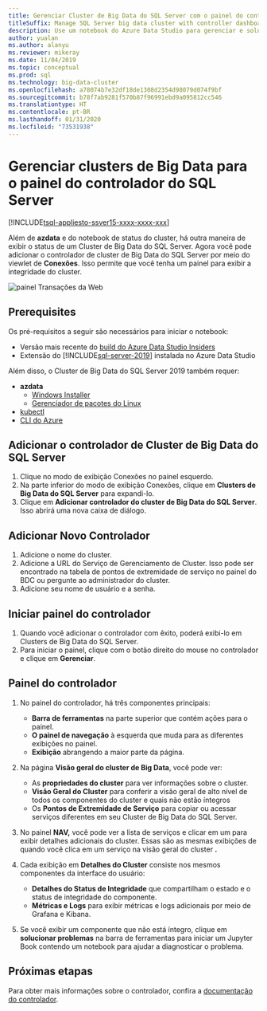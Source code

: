 ```yaml
---
title: Gerenciar Cluster de Big Data do SQL Server com o painel do controlador
titleSuffix: Manage SQL Server big data cluster with controller dashboard
description: Use um notebook do Azure Data Studio para gerenciar e solucionar problemas de um cluster de Big Data.
author: yualan
ms.author: alanyu
ms.reviewer: mikeray
ms.date: 11/04/2019
ms.topic: conceptual
ms.prod: sql
ms.technology: big-data-cluster
ms.openlocfilehash: a78074b7e32df18de1308d2354d98079d074f9bf
ms.sourcegitcommit: b78f7ab9281f570b87f96991ebd9a095812cc546
ms.translationtype: HT
ms.contentlocale: pt-BR
ms.lasthandoff: 01/31/2020
ms.locfileid: "73531938"
---
```

# <a name="manage-big-data-clusters-for-sql-server-controller-dashboard"></a>Gerenciar clusters de Big Data para o painel do controlador do SQL Server

[!INCLUDE[tsql-appliesto-ssver15-xxxx-xxxx-xxx](../includes/tsql-appliesto-ssver15-xxxx-xxxx-xxx.md)]

Além de **azdata** e do notebook de status do cluster, há outra maneira de exibir o status de um Cluster de Big Data do SQL Server. Agora você pode adicionar o controlador de cluster de Big Data do SQL Server por meio do viewlet de **Conexões**. Isso permite que você tenha um painel para exibir a integridade do cluster.

![painel Transações da Web](media/manage-with-controller-dashboard/controller-dashboard.png)
## <a name="prerequisites"></a>Prerequisites

Os pré-requisitos a seguir são necessários para iniciar o notebook:

* Versão mais recente do [build do Azure Data Studio Insiders](https://docs.microsoft.com/sql/big-data-cluster/deploy-big-data-tools?view=sqlallproducts-download-and-install-azure-data-studio-sql-server-2019-release-candidate-rc)
* Extensão do [!INCLUDE[sql-server-2019](../includes/sssqlv15-md.md)] instalada no Azure Data Studio

Além disso, o Cluster de Big Data do SQL Server 2019 também requer:

* **azdata**
    - [Windows Installer](deploy-install-azdata-installer.md)
    - [Gerenciador de pacotes do Linux](deploy-install-azdata-linux-package.md)
* [kubectl](https://kubernetes.io/docs/tasks/tools/install-kubectl/#install-kubectl-binary-using-native-package-management)
* [CLI do Azure](/cli/azure/install-azure-cli)

## <a name="add-sql-server-big-data-cluster-controller"></a>Adicionar o controlador de Cluster de Big Data do SQL Server

1. Clique no modo de exibição Conexões no painel esquerdo.
2. Na parte inferior do modo de exibição Conexões, clique em **Clusters de Big Data do SQL Server** para expandi-lo.
3. Clique em **Adicionar controlador do cluster de Big Data do SQL Server**. Isso abrirá uma nova caixa de diálogo.

## <a name="add-new-controller"></a>Adicionar Novo Controlador

1. Adicione o nome do cluster.
2. Adicione a URL do Serviço de Gerenciamento de Cluster. Isso pode ser encontrado na tabela de pontos de extremidade de serviço no painel do BDC ou pergunte ao administrador do cluster.
3. Adicione seu nome de usuário e a senha.

## <a name="launch-controller-dashboard"></a>Iniciar painel do controlador

1. Quando você adicionar o controlador com êxito, poderá exibi-lo em Clusters de Big Data do SQL Server.
2. Para iniciar o painel, clique com o botão direito do mouse no controlador e clique em **Gerenciar**.

## <a name="controller-dashboard"></a>Painel do controlador

1. No painel do controlador, há três componentes principais:

    - **Barra de ferramentas** na parte superior que contém ações para o painel.
    - **O painel de navegação** à esquerda que muda para as diferentes exibições no painel.
    - **Exibição** abrangendo a maior parte da página.

2. Na página **Visão geral do cluster de Big Data**, você pode ver:

    - As **propriedades do cluster** para ver informações sobre o cluster.
    - **Visão Geral do Cluster** para conferir a visão geral de alto nível de todos os componentes do cluster e quais não estão íntegros
    - Os **Pontos de Extremidade de Serviço** para copiar ou acessar serviços diferentes em seu Cluster de Big Data do SQL Server.

3. No painel **NAV,** você pode ver a lista de serviços e clicar em um para exibir detalhes adicionais do cluster. Essas são as mesmas exibições de quando você clica em um serviço na visão geral do cluster **.**

4. Cada exibição em **Detalhes do Cluster** consiste nos mesmos componentes da interface do usuário:

    - **Detalhes do Status de Integridade** que compartilham o estado e o status de integridade do componente.
    - **Métricas e Logs** para exibir métricas e logs adicionais por meio de Grafana e Kibana.

1. Se você exibir um componente que não está íntegro, clique em **solucionar problemas** na barra de ferramentas para iniciar um Jupyter Book contendo um notebook para ajudar a diagnosticar o problema.

## <a name="next-steps"></a>Próximas etapas

Para obter mais informações sobre o controlador, confira a [documentação do controlador](concept-controller.md).